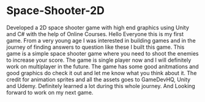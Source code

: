 # Space-Shooter-2D
 Developed a 2D space shooter game with high end graphics using Unity and C# with the help of Online Courses.
 Hello Everyone this is my first game. From a very young age I was interested in building games and in the journey of finding answers to question like these I built this game. This game is a simple space shooter game where you need to shoot the enemies to increase your score. The game is single player now and I will definitely work on multiplayer in the future. The game has some good anitmations and good graphics do check it out and let me know what you think about it. The credit for animation sprites and all the assets goes to GameDevHQ, Unity and Udemy. Definitely learned a lot during this whole journey. And Looking forward to work on my next game.
